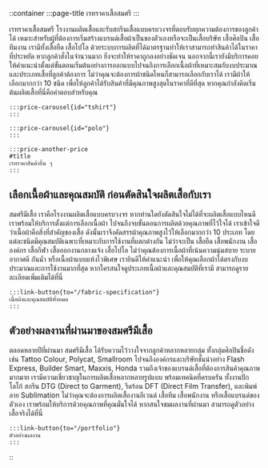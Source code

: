 ::container
    :::page-title
    เรทราคาเสื้อสมศรี
    :::

เรทราคาเสื้อสมศรี โรงงานผลิตเสื้อและรับสกรีนเสื้อแบบครบวงจรที่ตอบรับทุกความต้องการของลูกค้าได้ เหมาะสำหรับผู้ที่ต้องการเริ่มสร้างแบรนด์เสื้อผ้าเป็นของตัวเองหรือจะเป็นเสื้อบริษัท เสื้อศิลปิน เสื้อทีมงาน เรามีทั้งเสื้อยืด เสื้อโปโล ด้วยระบบการผลิตที่ได้มาตรฐานทำให้เราสามารถทำสินค้าได้ในราคาที่ประหยัด หากลูกค้าสั่งในจำนวนมาก ยิ่งจะทำให้ราคาถูกลงอย่างชัดเจน นอกจากนี้เรายังมีบริการคอยให้คำแนะนำตั้งแต่ขั้นตอนเริ่มต้นอย่างการออกแบบไปจนถึงการเลือกเนื้อผ้าที่เหมาะสมกับงบประมาณและประเภทเสื้อที่ลูกค้าต้องการ ไม่ว่าคุณจะต้องการผ้าชนิดไหนก็สามารถเลือกกับเราได้ เรามีผ้าให้เลือกมากกว่า 10 ชนิด เพื่อให้ลูกค้าได้รับสินค้าที่มีคุณภาพสูงสุดในราคาที่ดีที่สุด หากคุณกำลังคิดเริ่มต้นผลิตเสื้อที่นี่คือคำตอบสำหรับคุณ

    :::price-carousel{id="tshirt"}
    :::

    :::price-carousel{id="polo"}
    :::

    :::price-another-price
    #title
    เรทราคาสินค้าอื่น ๆ
    :::

## เลือกเนื้อผ้าและคุณสมบัติ ก่อนตัดสินใจผลิตเสื้อกับเรา
สมศรีมีเสื้อ เราคือโรงงานผลิตเสื้อแบบครบวงจร หากท่านใดยังตัดสินใจไม่ได้ที่จะผลิตเสื้อแบบไหนดี เราพร้อมให้บริการตั้งแต่การเลือกเนื้อผ้า ไปจนถึงจบขั้นตอนการผลิตด้วยคุณภาพที่ไว้ใจได้ เราเข้าใจดีว่าเนื้อผ้าคือสิ่งที่สำคัญของเสื้อ ดังนั้นเราจึงคัดสรรผ้าคุณภาพสูงไว้ให้เลือกมากกว่า 10 ประเภท โดยแต่ละชนิดมีคุณสมบัติเฉพาะที่เหมาะกับการใช้งานที่แตกต่างกัน ไม่ว่าจะเป็น เสื้อยืด เสื้อพนักงาน เสื้อองค์กร เสื้อกีฬา เสื้อออกงานกลางแจ้ง เสื้อโปโล ไม่ว่าคุณต้องการเนื้อผ้าที่เน้นความนุ่มสบาย ระบายอากาศดี กันน้ำ หรือเนื้อผ้าแบบแห้งไวพิเศษ เรายินดีให้คำแนะนำ เพื่อให้คุณเลือกผ้าได้ตรงกับงบประมาณและการใช้งานมากที่สุด หากใครสนใจดูประเภทเนื้อผ้าและคุณสมบัติที่เรามี สามารถดูรายละเอียดเพิ่มเติมได้ที่นี่

    :::link-button{to="/fabric-specification"}
    เนื้อผ้าและคุณสมบัติทั้งหมด
    :::

## ตัวอย่างผลงานที่ผ่านมาของสมศรีมีเสื้อ
ตลอดหลายปีที่ผ่านมา สมศรีมีเสื้อ ได้รับความไว้วางใจจากลูกค้าหลากหลายกลุ่ม ทั้งกลุ่มศิลปินชื่อดัง เช่น Tattoo Colour, Polycat, Smallroom ไปจนถึงองค์กรและบริษัทชั้นนำอย่าง Flash Express, Builder Smart, Maxxis, Honda รวมถึงเจ้าของแบรนด์เสื้อที่ต้องการสินค้าคุณภาพมากมาย เรามีความเชี่ยวชาญในการผลิตเสื้อหลากหลายรูปแบบ พร้อมเทคนิคที่ครบครัน ทั้งงานปักโลโก้ สกรีน DTG (Direct to Garment), รีดร้อน DFT (Direct Film Transfer), และพิมพ์ลาย Sublimation ไม่ว่าคุณจะต้องการผลิตเสื้องานอีเวนต์ เสื้อทีม เสื้อพนักงาน หรือเสื้อแบรนด์ของตัวเอง เราพร้อมให้บริการด้วยคุณภาพที่คุณมั่นใจได้ หากสนใจชมผลงานที่ผ่านมา สามารถดูตัวอย่างเสื้อจริงได้ที่นี่

    :::link-button{to="/portfolio"}
    ตัวอย่างผลงาน
    :::
::
